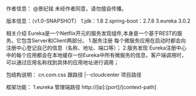 作者信息：
    @景纪铭
    未经作者同意，请勿擅自传播。
      
版本信息：（v1.0-SNAPSHOT）
    1.jdk：1.8
    2.spring-boot：2.7.8
    3.eureka 3.0.2
    
相关介绍
Eureka是一个Netflix开元的服务发现组件,本身是一个基于REST的服务。它包含Server和Client两部分。
    1.服务注册 每个微服务应用在启动时都会向注册中心登记自己的信息（名称、地址、端口等）；
    2.服务发现 Eureka注册中心中的每个应用都会在本地缓存一份Eureka中所有微服务的信息，客户端调用时，可以通过应用名称找到具体的应用地址进行调用；
     
包结构说明：
 cn.com.css 跟路径
         |--cloudcenter 项目路径

                
框架功能：
    1.eureka 管理端路径
        http://[ip]:[port]/[context-path]

    